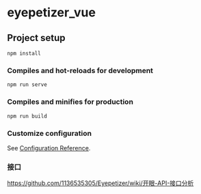 # eyepetizer_vue

## Project setup
```
npm install
```

### Compiles and hot-reloads for development
```
npm run serve
```

### Compiles and minifies for production
```
npm run build
```

### Customize configuration
See [Configuration Reference](https://cli.vuejs.org/config/).

### 接口
https://github.com/1136535305/Eyepetizer/wiki/开眼-API-接口分析
